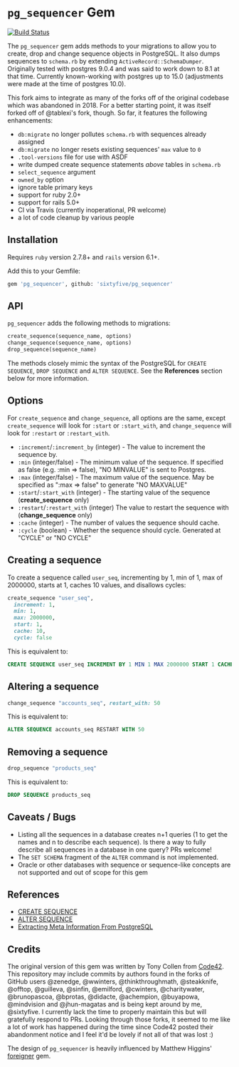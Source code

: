 # `pg_sequencer` Gem

[![Build Status](https://travis-ci.org/sixtyfive/pg_sequencer.svg?branch=master)](https://travis-ci.org/sixtyfive/pg_sequencer)

The `pg_sequencer` gem adds methods to your migrations to allow you to create, drop and change sequence objects in PostgreSQL. It also dumps sequences to `schema.rb` by extending `ActiveRecord::SchemaDumper`. Originally tested with postgres 9.0.4 and was said to work down to 8.1 at that time. Currently known-working with postgres up to 15.0 (adjustments were made at the time of postgres 10.0).

This fork aims to integrate as many of the forks off of the original codebase which was abandoned in 2018. For a better starting point, it was itself forked off of @tablexi's fork, though. So far, it features the following enhancements:

- `db:migrate` no longer pollutes `schema.rb` with sequences already assigned
- `db:migrate` no longer resets existing sequences' `max` value to `0`
- `.tool-versions` file for use with ASDF
- write dumped create sequence statements _above_ tables in `schema.rb`
- `select_sequence` argument
- `owned_by` option
- ignore table primary keys
- support for ruby 2.0+
- support for rails 5.0+
- CI via Travis (currently inoperational, PR welcome)
- a lot of code cleanup by various people

## Installation

Requires `ruby` version 2.7.8+ and `rails` version 6.1+.

Add this to your Gemfile:

```sh
gem 'pg_sequencer', github: 'sixtyfive/pg_sequencer'
```

## API

`pg_sequencer` adds the following methods to migrations:

```ruby
create_sequence(sequence_name, options)
change_sequence(sequence_name, options)
drop_sequence(sequence_name)
```

The methods closely mimic the syntax of the PostgreSQL for `CREATE SEQUENCE`, `DROP SEQUENCE` and `ALTER SEQUENCE`. See the **References** section below for more information.

## Options

For `create_sequence` and `change_sequence`, all options are the same, except `create_sequence` will look for `:start` or `:start_with`, and
`change_sequence` will look for `:restart` or `:restart_with`.

* `:increment`/`:increment_by` (integer) - The value to increment the sequence by.
* `:min` (integer/false) - The minimum value of the sequence. If specified as false (e.g. :min => false), "NO MINVALUE" is sent to Postgres.
* `:max` (integer/false) - The maximum value of the sequence. May be specified as ":max => false" to generate "NO MAXVALUE"
* `:start`/`:start_with` (integer) - The starting value of the sequence (**create_sequence** only)
* `:restart`/`:restart_with` (integer) The value to restart the sequence with (**change_sequence** only)
* `:cache` (integer) - The number of values the sequence should cache.
* `:cycle` (boolean) - Whether the sequence should cycle. Generated at "CYCLE" or "NO CYCLE"

## Creating a sequence

To create a sequence called `user_seq`, incrementing by 1, min of 1, max of 2000000, starts at 1, caches 10 values, and disallows cycles:

```ruby
create_sequence "user_seq",
  increment: 1,
  min: 1,
  max: 2000000,
  start: 1,
  cache: 10,
  cycle: false
```

This is equivalent to:

```sql
CREATE SEQUENCE user_seq INCREMENT BY 1 MIN 1 MAX 2000000 START 1 CACHE 10 NO CYCLE
```

## Altering a sequence

```ruby
change_sequence "accounts_seq", restart_with: 50
```

This is equivalent to:

```sql
ALTER SEQUENCE accounts_seq RESTART WITH 50
```

## Removing a sequence

```ruby
drop_sequence "products_seq"
```

This is equivalent to:

```sql
DROP SEQUENCE products_seq
```

## Caveats / Bugs
 
* Listing all the sequences in a database creates n+1 queries (1 to get the names and n to describe each sequence).
  Is there a way to fully describe all sequences in a database in one query? PRs welcome!
* The `SET SCHEMA` fragment of the `ALTER` command is not implemented.
* Oracle or other databases with sequence or sequence-like concepts are not supported and out of scope for this gem

## References

* [CREATE SEQUENCE](https://www.postgresql.org/docs/current/sql-createsequence.html)
* [ALTER SEQUENCE](https://www.postgresql.org/docs/current/sql-altersequence.html)
* [Extracting Meta Information From PostgreSQL](http://www.alberton.info/postgresql_meta_info.html)

## Credits

The original version of this gem was written by Tony Collen from [Code42](https://www.code42.com). This repository may include commits by authors found in the forks of GitHub users @zenedge, @wwinters, @thinkthroughmath, @steakknife, @offtop, @guilleva, @sinfin, @emilford, @cwinters, @charitywater, @brunopascoa, @bprotas, @didacte, @achempion, @buyapowa, @mindvision and @jhun-magatas and is being kept around by me, @sixtyfive. I currently lack the time to properly maintain this but will gratefully respond to PRs. Looking through those forks, it seemed to me like a lot of work has happened during the time since Code42 posted their abandonment notice and I feel it'd be lovely if not all of that was lost :)

The design of `pg_sequencer` is heavily influenced by Matthew Higgins' [foreigner](https://github.com/matthuhiggins/foreigner) gem.
